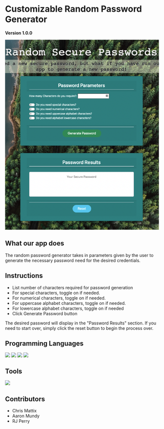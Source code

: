 # Customizable Random Password Generator

**Version 1.0.0**

[![Header](https://raw.githubusercontent.com/BeardoMattix/90-Day-Reset/main/images/image.png "Header")](https://github.com/BeardoMattix/90-Day-Reset)

## What our app does

The random password generator takes in parameters given by the user to generate the necessary password need for the desired credentials.

## Instructions

- List number of characters required for password generation
- For special characters, toggle on if needed.
- For numerical characters, toggle on if needed.
- For uppercase alphabet characters, toggle on if needed.
- For lowercase alphabet characters, toggle on if needed
- Click Generate Password button

The desired password will display in the "Password Results" section.
If you need to start over, simply click the reset button to begin the process over.

## Programming Languages

<p>
  <img src="https://img.shields.io/badge/HTML5-E34F26?style=for-the-badge&logo=html5&logoColor=white" />
  <img src="https://img.shields.io/badge/CSS3-1572B6?style=for-the-badge&logo=css3&logoColor=white" />
  <img src="https://img.shields.io/badge/JavaScript-323330?style=for-the-badge&logo=javascript&logoColor=F7DF1E" />
  <img src="https://img.shields.io/badge/json-5E5C5C?style=for-the-badge&logo=json&logoColor=white" />
</p>

## Tools

<p>
  <img src="https://img.shields.io/badge/Xcode-007ACC?style=flat-square&logo=Xcode&logoColor=white" />
</p>

## Contributors

- Chris Mattix
- Aaron Mundy
- RJ Perry
